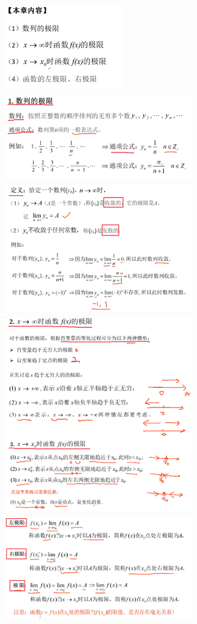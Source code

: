 ![](../../photo/Pasted%20image%2020240319211830.png)

![](../../photo/Pasted%20image%2020240319211243.png)

![](../../photo/Pasted%20image%2020240319211342.png)

![](../../photo/Pasted%20image%2020240319211442.png)
![](../../photo/Pasted%20image%2020240319211525.png)

![](../../photo/Pasted%20image%2020240319211611.png)
